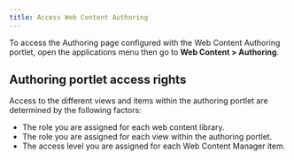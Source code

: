 ```yaml
---
title: Access Web Content Authoring
---
```


To access the Authoring page configured with the Web Content Authoring portlet, open the applications menu then go to **Web Content > Authoring**.

## Authoring portlet access rights

Access to the different views and items within the authoring portlet are determined by the following factors:

- The role you are assigned for each web content library.
- The role you are assigned for each view within the authoring portlet.
- The access level you are assigned for each Web Content Manager item.

